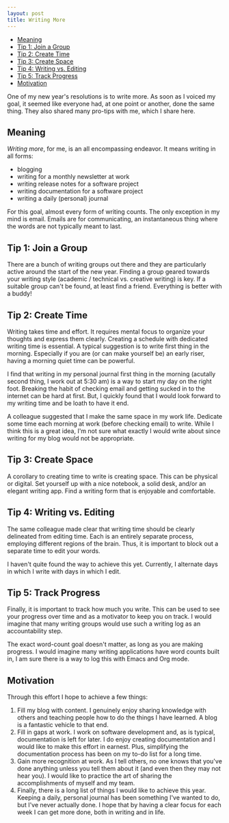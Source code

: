 ```yaml
---
layout: post
title: Writing More
---
```


- [Meaning](#org09876bb)
- [Tip 1: Join a Group](#orgc066b51)
- [Tip 2: Create Time](#orga99d80a)
- [Tip 3: Create Space](#orgf36bf32)
- [Tip 4: Writing vs. Editing](#org947b0d6)
- [Tip 5: Track Progress](#orgbffb30b)
- [Motivation](#org590c888)

One of my new year's resolutions is to write more.
As soon as I voiced my goal, it seemed like everyone had, at one point or another, done the same thing.
They also shared many pro-tips with me, which I share here.


<a id="org09876bb"></a>

## Meaning

*Writing more*, for me, is an all encompassing endeavor.
It means writing in all forms:

-   blogging
-   writing for a monthly newsletter at work
-   writing release notes for a software project
-   writing documentation for a software project
-   writing a daily (personal) journal

For this goal, almost every form of writing counts.
The only exception in my mind is email.
Emails are for communicating, an instantaneous thing where the words are not typically meant to last.


<a id="orgc066b51"></a>

## Tip 1: Join a Group

There are a bunch of writing groups out there and they are particularly active around the start of the new year.
Finding a group geared towards your writing style (academic / technical vs. creative writing) is key.
If a suitable group can't be found, at least find a friend.
Everything is better with a buddy!


<a id="orga99d80a"></a>

## Tip 2: Create Time

Writing takes time and effort.
It requires mental focus to organize your thoughts and express them clearly.
Creating a schedule with dedicated writing time is essential.
A typical suggestion is to write first thing in the morning.
Especially if you are (or can make yourself be) an early riser, having a morning quiet time can be powerful.

I find that writing in my personal journal first thing in the morning (acutally second thing, I work out at 5:30 am) is a way to start my day on the right foot.
Breaking the habit of checking email and getting sucked in to the internet can be hard at first.
But, I quickly found that I would look forward to my writing time and be loath to have it end.

A colleague suggested that I make the same space in my work life.
Dedicate some time each morning at work (before checking email) to write.
While I think this is a great idea, I'm not sure what exactly I would write about since writing for my blog would not be appropriate.


<a id="orgf36bf32"></a>

## Tip 3: Create Space

A corollary to creating time to write is creating space.
This can be physical or digital.
Set yourself up with a nice notebook, a solid desk, and/or an elegant writing app.
Find a writing form that is enjoyable and comfortable.


<a id="org947b0d6"></a>

## Tip 4: Writing vs. Editing

The same colleague made clear that writing time should be clearly delineated from editing time.
Each is an entirely separate process, employing different regions of the brain.
Thus, it is important to block out a separate time to edit your words.

I haven't quite found the way to achieve this yet.
Currently, I alternate days in which I write with days in which I edit.


<a id="orgbffb30b"></a>

## Tip 5: Track Progress

Finally, it is important to track how much you write.
This can be used to see your progress over time and as a motivator to keep you on track.
I would imagine that many writing groups would use such a writing log as an accountability step.

The exact word-count goal doesn't matter, as long as you are making progress.
I would imagine many writing applications have word counts built in, I am sure there is a way to log this with Emacs and Org mode.


<a id="org590c888"></a>

## Motivation

Through this effort I hope to achieve a few things:

1.  Fill my blog with content.
    I genuinely enjoy sharing knowledge with others and teaching people how to do the things I have learned.
    A blog is a fantastic vehicle to that end.
2.  Fill in gaps at work.
    I work on software development and, as is typical, documentation is left for later.
    I do enjoy creating documentation and I would like to make this effort in earnest.
    Plus, simplifying the documentation process has been on my to-do list for a long time.
3.  Gain more recognition at work.
    As I tell others, no one knows that you've done anything unless you tell them about it (and even then they may not hear you).
    I would like to practice the art of sharing the accomplishments of myself and my team.
4.  Finally, there is a long list of things I would like to achieve this year.
    Keeping a daily, personal journal has been something I've wanted to do, but I've never actually done.
    I hope that by having a clear focus for each week I can get more done, both in writing and in life.
